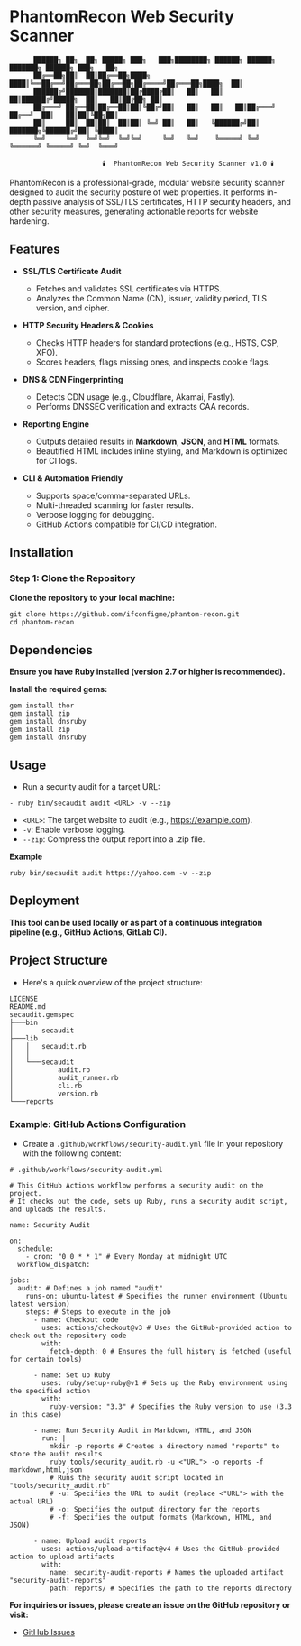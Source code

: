 # PhantomRecon Web Security Scanner



          ██████╗ ██╗  ██╗ █████╗ ███╗   ███╗████████╗ ██████╗ ██████╗ ███████╗ ██████╗ ███╗   ██╗
          ██╔══██╗██║  ██║██╔══██╗████╗ ████║╚══██╔══╝██╔═══██╗██╔══██╗██╔════╝██╔═══██╗████╗  ██║
          ██████╔╝███████║███████║██╔████╔██║   ██║   ██║   ██║██████╔╝█████╗  ██║   ██║██╔██╗ ██║
          ██╔═══╝ ██╔══██║██╔══██║██║╚██╔╝██║   ██║   ██║   ██║██╔═══╝ ██╔══╝  ██║   ██║██║╚██╗██║
          ██║     ██║  ██║██║  ██║██║ ╚═╝ ██║   ██║   ╚██████╔╝██║     ███████╗╚██████╔╝██║ ╚████║
          ╚═╝     ╚═╝  ╚═╝╚═╝  ╚═╝╚═╝     ╚═╝   ╚═╝    ╚═════╝ ╚═╝     ╚══════╝ ╚═════╝ ╚═╝  ╚═══╝

                           🕯️  PhantomRecon Web Security Scanner v1.0 🕯️
PhantomRecon is a professional-grade, modular website security scanner designed to audit the security posture of web properties. It performs in-depth passive analysis of SSL/TLS certificates, HTTP security headers, and other security measures, generating actionable reports for website hardening.

## Features

- **SSL/TLS Certificate Audit**
  - Fetches and validates SSL certificates via HTTPS.
  - Analyzes the Common Name (CN), issuer, validity period, TLS version, and cipher.
  
- **HTTP Security Headers & Cookies**
  - Checks HTTP headers for standard protections (e.g., HSTS, CSP, XFO).
  - Scores headers, flags missing ones, and inspects cookie flags.
  
- **DNS & CDN Fingerprinting**
  - Detects CDN usage (e.g., Cloudflare, Akamai, Fastly).
  - Performs DNSSEC verification and extracts CAA records.
  
- **Reporting Engine**
  - Outputs detailed results in **Markdown**, **JSON**, and **HTML** formats.
  - Beautified HTML includes inline styling, and Markdown is optimized for CI logs.

- **CLI & Automation Friendly**
  - Supports space/comma-separated URLs.
  - Multi-threaded scanning for faster results.
  - Verbose logging for debugging.
  - GitHub Actions compatible for CI/CD integration.

## Installation

### Step 1: Clone the Repository

**Clone the repository to your local machine:**

```
git clone https://github.com/ifconfigme/phantom-recon.git
cd phantom-recon
```

## Dependencies

**Ensure you have Ruby installed (version 2.7 or higher is recommended).**

**Install the required gems:**
```
gem install thor
gem install zip
gem install dnsruby
gem install zip
gem install dnsruby
```

## Usage
-  Run a security audit for a target URL:
```
- ruby bin/secaudit audit <URL> -v --zip
```
- ```<URL>```: The target website to audit (e.g., https://example.com).
- ```-v```: Enable verbose logging.
- ```--zip```: Compress the output report into a .zip file.

**Example**
```
ruby bin/secaudit audit https://yahoo.com -v --zip
```

## Deployment

**This tool can be used locally or as part of a continuous integration pipeline (e.g., GitHub Actions, GitLab CI).**

## Project Structure

- Here's a quick overview of the project structure:
```
LICENSE
README.md
secaudit.gemspec
├───bin
│       secaudit
├───lib
│   │   secaudit.rb
│   │
│   └───secaudit
│           audit.rb
│           audit_runner.rb
│           cli.rb
│           version.rb
└───reports
```
### Example: GitHub Actions Configuration

- Create a `.github/workflows/security-audit.yml` file in your repository with the following content:

```
# .github/workflows/security-audit.yml

# This GitHub Actions workflow performs a security audit on the project.
# It checks out the code, sets up Ruby, runs a security audit script, and uploads the results.

name: Security Audit

on:
  schedule:
    - cron: "0 0 * * 1" # Every Monday at midnight UTC
  workflow_dispatch:

jobs:
  audit: # Defines a job named "audit"
    runs-on: ubuntu-latest # Specifies the runner environment (Ubuntu latest version)
    steps: # Steps to execute in the job
      - name: Checkout code
        uses: actions/checkout@v3 # Uses the GitHub-provided action to check out the repository code
        with:
          fetch-depth: 0 # Ensures the full history is fetched (useful for certain tools)

      - name: Set up Ruby
        uses: ruby/setup-ruby@v1 # Sets up the Ruby environment using the specified action
        with:
          ruby-version: "3.3" # Specifies the Ruby version to use (3.3 in this case)

      - name: Run Security Audit in Markdown, HTML, and JSON
        run: |
          mkdir -p reports # Creates a directory named "reports" to store the audit results
          ruby tools/security_audit.rb -u <"URL"> -o reports -f markdown,html,json
          # Runs the security audit script located in "tools/security_audit.rb"
          # -u: Specifies the URL to audit (replace <"URL"> with the actual URL)
          # -o: Specifies the output directory for the reports
          # -f: Specifies the output formats (Markdown, HTML, and JSON)

      - name: Upload audit reports
        uses: actions/upload-artifact@v4 # Uses the GitHub-provided action to upload artifacts
        with:
          name: security-audit-reports # Names the uploaded artifact "security-audit-reports"
          path: reports/ # Specifies the path to the reports directory
```

**For inquiries or issues, please create an issue on the GitHub repository or visit:**
- [GitHub Issues](https://github.com/ifconfigme/phantom-recon/issues)
